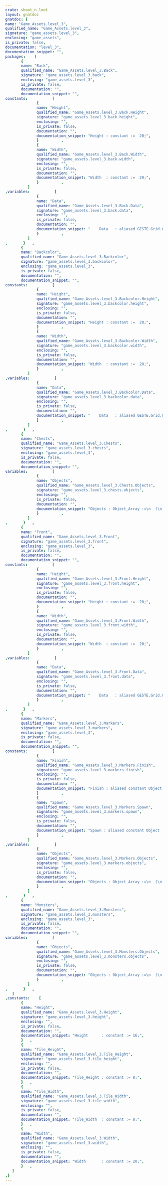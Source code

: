 ```yaml
---
crate: shoot_n_loot
layout: gnatdoc
gnatdoc: {
name: "Game_Assets.level_3",
qualified_name: "Game_Assets.level_3",
signature: "game_assets.level_3",
enclosing: "game_assets",
is_private: false,
documentation: "level_3",
documentation_snippet: "",
packages:    [
       {
       name: "Back",
       qualified_name: "Game_Assets.level_3.Back",
       signature: "game_assets.level_3.back",
       enclosing: "game_assets.level_3",
       is_private: false,
       documentation: "",
       documentation_snippet: "",
constants:           [
              {
              name: "Height",
              qualified_name: "Game_Assets.level_3.Back.Height",
              signature: "game_assets.level_3.back.height",
              enclosing: "",
              is_private: false,
              documentation: "",
              documentation_snippet: "Height : constant :=  20;",
              }          ,
              {
              name: "Width",
              qualified_name: "Game_Assets.level_3.Back.Width",
              signature: "game_assets.level_3.back.width",
              enclosing: "",
              is_private: false,
              documentation: "",
              documentation_snippet: "Width  : constant :=  20;",
              }          ,
          ]
,variables:           [
              {
              name: "Data",
              qualified_name: "Game_Assets.level_3.Back.Data",
              signature: "game_assets.level_3.back.data",
              enclosing: "",
              is_private: false,
              documentation: "",
              documentation_snippet: "    Data   : aliased GESTE.Grid.Grid_Data :=\n(( 10, 9, 10, 9, 10, 9, 10, 9, 10, 9, 10, 9, 10, 9, 10, 58),\n       ( 9, 10, 9, 10, 9, 10, 9, 10, 9, 10, 9, 10, 9, 10, 0, 58),\n       ( 10, 9, 10, 9, 10, 9, 10, 9, 10, 9, 10, 9, 10, 9, 0, 58),\n       ( 9, 10, 9, 10, 9, 10, 9, 10, 9, 10, 9, 10, 9, 10, 0, 58),\n       ( 10, 0, 0, 0, 0, 0, 0, 0, 0, 0, 0, 0, 0, 0, 0, 58),\n       ( 9, 0, 0, 0, 0, 0, 0, 0, 0, 0, 0, 0, 0, 0, 0, 58),\n       ( 10, 0, 0, 9, 10, 9, 10, 9, 10, 9, 10, 9, 10, 9, 0, 58),\n       ( 9, 0, 0, 10, 9, 10, 9, 10, 9, 10, 9, 10, 9, 10, 0, 58),\n       ( 10, 0, 0, 9, 10, 9, 10, 9, 10, 9, 10, 9, 10, 9, 0, 58),\n       ( 9, 0, 0, 10, 9, 10, 9, 0, 0, 0, 0, 0, 0, 0, 0, 58),\n       ( 10, 0, 0, 9, 10, 9, 10, 42, 0, 0, 0, 0, 0, 0, 0, 58),\n       ( 9, 0, 59, 10, 9, 10, 9, 53, 0, 0, 0, 10, 9, 10, 9, 58),\n       ( 10, 22, 45, 9, 10, 9, 10, 0, 0, 0, 0, 9, 10, 9, 10, 58),\n       ( 9, 0, 46, 10, 9, 10, 9, 0, 0, 0, 0, 10, 9, 10, 49, 60),\n       ( 10, 0, 0, 9, 10, 9, 10, 0, 0, 0, 0, 9, 10, 9, 61, 0),\n       ( 9, 0, 0, 10, 9, 10, 9, 10, 0, 0, 0, 10, 9, 10, 61, 0),\n       ( 10, 9, 10, 9, 10, 9, 10, 9, 0, 0, 0, 9, 10, 9, 61, 0),\n       ( 9, 10, 9, 10, 9, 10, 9, 10, 0, 0, 0, 0, 9, 10, 61, 0),\n       ( 10, 9, 10, 9, 10, 9, 10, 9, 0, 0, 0, 0, 10, 9, 61, 0),\n       ( 9, 10, 9, 10, 9, 10, 9, 10, 9, 10, 9, 0, 9, 10, 61, 0))      ;",
              }          ,
          ]
,       }   ,
       {
       name: "Backcolor",
       qualified_name: "Game_Assets.level_3.Backcolor",
       signature: "game_assets.level_3.backcolor",
       enclosing: "game_assets.level_3",
       is_private: false,
       documentation: "",
       documentation_snippet: "",
constants:           [
              {
              name: "Height",
              qualified_name: "Game_Assets.level_3.Backcolor.Height",
              signature: "game_assets.level_3.backcolor.height",
              enclosing: "",
              is_private: false,
              documentation: "",
              documentation_snippet: "Height : constant :=  20;",
              }          ,
              {
              name: "Width",
              qualified_name: "Game_Assets.level_3.Backcolor.Width",
              signature: "game_assets.level_3.backcolor.width",
              enclosing: "",
              is_private: false,
              documentation: "",
              documentation_snippet: "Width  : constant :=  20;",
              }          ,
          ]
,variables:           [
              {
              name: "Data",
              qualified_name: "Game_Assets.level_3.Backcolor.Data",
              signature: "game_assets.level_3.backcolor.data",
              enclosing: "",
              is_private: false,
              documentation: "",
              documentation_snippet: "    Data   : aliased GESTE.Grid.Grid_Data :=\n(( 1, 1, 1, 1, 1, 1, 1, 1, 1, 1, 1, 1, 1, 1, 1, 1),\n       ( 1, 1, 1, 1, 1, 1, 1, 1, 1, 1, 1, 1, 1, 1, 1, 1),\n       ( 1, 1, 1, 1, 1, 1, 1, 1, 1, 1, 1, 1, 1, 1, 1, 1),\n       ( 1, 1, 1, 1, 1, 1, 1, 1, 1, 1, 1, 1, 1, 1, 1, 1),\n       ( 1, 1, 1, 1, 1, 1, 1, 1, 1, 1, 1, 1, 1, 1, 1, 1),\n       ( 1, 1, 1, 1, 1, 1, 1, 1, 1, 1, 1, 1, 1, 1, 1, 1),\n       ( 1, 1, 1, 1, 1, 1, 1, 1, 1, 1, 1, 1, 1, 1, 1, 1),\n       ( 1, 1, 1, 1, 1, 1, 1, 1, 1, 1, 1, 1, 1, 1, 1, 1),\n       ( 1, 1, 1, 1, 1, 1, 1, 1, 1, 1, 1, 1, 1, 1, 1, 1),\n       ( 1, 1, 1, 1, 1, 1, 1, 1, 1, 1, 1, 1, 1, 1, 1, 1),\n       ( 1, 1, 1, 1, 1, 1, 1, 1, 1, 1, 1, 1, 1, 1, 1, 1),\n       ( 1, 1, 1, 1, 1, 1, 1, 1, 1, 1, 1, 1, 1, 1, 1, 1),\n       ( 1, 1, 1, 1, 1, 1, 1, 1, 1, 1, 1, 1, 1, 1, 1, 1),\n       ( 1, 1, 1, 1, 1, 1, 1, 1, 1, 1, 1, 1, 1, 1, 1, 1),\n       ( 1, 1, 1, 1, 1, 1, 1, 1, 1, 1, 1, 1, 1, 1, 1, 2),\n       ( 1, 1, 1, 1, 1, 1, 1, 1, 1, 1, 1, 1, 1, 1, 1, 2),\n       ( 1, 1, 1, 1, 1, 1, 1, 1, 1, 1, 1, 1, 1, 1, 1, 2),\n       ( 1, 1, 1, 1, 1, 1, 1, 1, 1, 1, 1, 1, 1, 1, 1, 2),\n       ( 1, 1, 1, 1, 1, 1, 1, 1, 1, 1, 1, 1, 1, 1, 1, 2),\n       ( 1, 1, 1, 1, 1, 1, 1, 1, 1, 1, 1, 1, 1, 1, 1, 2))      ;",
              }          ,
          ]
,       }   ,
       {
       name: "Chests",
       qualified_name: "Game_Assets.level_3.Chests",
       signature: "game_assets.level_3.chests",
       enclosing: "game_assets.level_3",
       is_private: false,
       documentation: "",
       documentation_snippet: "",
variables:           [
              {
              name: "Objects",
              qualified_name: "Game_Assets.level_3.Chests.Objects",
              signature: "game_assets.level_3.chests.objects",
              enclosing: "",
              is_private: false,
              documentation: "",
              documentation_snippet: "Objects : Object_Array :=\n  (\n     0 => (\n      Kind => POINT_OBJ,\n      Id   =>  10,\n      Name => null,\n      X    =>  1.20000E+02,\n      Y    =>  2.40000E+01,\n      Width =>  8.00000E+00,\n      Height =>  8.00000E+00,\n      Flip_Vertical => FALSE,\n      Flip_Horizontal => FALSE,\n      Tile_Id =>  3,\n      Str => null\n    )\n  );",
              }          ,
          ]
,       }   ,
       {
       name: "Front",
       qualified_name: "Game_Assets.level_3.Front",
       signature: "game_assets.level_3.front",
       enclosing: "game_assets.level_3",
       is_private: false,
       documentation: "",
       documentation_snippet: "",
constants:           [
              {
              name: "Height",
              qualified_name: "Game_Assets.level_3.Front.Height",
              signature: "game_assets.level_3.front.height",
              enclosing: "",
              is_private: false,
              documentation: "",
              documentation_snippet: "Height : constant :=  20;",
              }          ,
              {
              name: "Width",
              qualified_name: "Game_Assets.level_3.Front.Width",
              signature: "game_assets.level_3.front.width",
              enclosing: "",
              is_private: false,
              documentation: "",
              documentation_snippet: "Width  : constant :=  20;",
              }          ,
          ]
,variables:           [
              {
              name: "Data",
              qualified_name: "Game_Assets.level_3.Front.Data",
              signature: "game_assets.level_3.front.data",
              enclosing: "",
              is_private: false,
              documentation: "",
              documentation_snippet: "    Data   : aliased GESTE.Grid.Grid_Data :=\n(( 0, 0, 0, 0, 0, 0, 0, 0, 0, 0, 0, 0, 0, 0, 0, 0),\n       ( 0, 0, 0, 0, 0, 0, 0, 0, 0, 0, 0, 0, 0, 0, 0, 0),\n       ( 0, 0, 0, 0, 0, 0, 0, 0, 0, 0, 0, 0, 0, 0, 0, 0),\n       ( 0, 0, 0, 0, 0, 0, 0, 0, 0, 0, 0, 0, 0, 0, 0, 0),\n       ( 0, 0, 0, 0, 0, 0, 0, 0, 0, 0, 0, 0, 0, 0, 0, 0),\n       ( 0, 62, 0, 0, 0, 0, 0, 0, 0, 0, 0, 0, 0, 0, 0, 0),\n       ( 0, 0, 0, 27, 0, 0, 0, 0, 0, 0, 0, 0, 0, 0, 0, 0),\n       ( 0, 0, 26, 13, 0, 0, 0, 0, 0, 0, 0, 0, 0, 0, 0, 0),\n       ( 0, 0, 0, 16, 0, 0, 63, 29, 30, 31, 29, 30, 31, 64, 0, 0),\n       ( 0, 0, 0, 19, 0, 0, 38, 0, 0, 0, 0, 0, 0, 0, 0, 0),\n       ( 0, 0, 0, 0, 0, 0, 40, 0, 0, 0, 0, 0, 0, 0, 0, 0),\n       ( 0, 0, 0, 0, 0, 0, 41, 0, 0, 0, 0, 27, 0, 0, 0, 0),\n       ( 0, 0, 0, 0, 0, 0, 38, 0, 0, 0, 0, 13, 0, 0, 0, 0),\n       ( 0, 0, 0, 0, 0, 0, 40, 0, 0, 0, 0, 16, 0, 0, 0, 0),\n       ( 0, 0, 0, 0, 0, 0, 41, 0, 0, 0, 43, 19, 0, 0, 0, 0),\n       ( 0, 0, 0, 0, 0, 0, 0, 52, 0, 0, 65, 16, 0, 0, 0, 0),\n       ( 0, 0, 0, 0, 0, 0, 0, 38, 0, 0, 26, 28, 0, 0, 0, 0),\n       ( 0, 0, 0, 0, 0, 0, 0, 40, 0, 0, 0, 0, 0, 0, 0, 0),\n       ( 0, 0, 0, 0, 0, 0, 0, 41, 62, 0, 0, 0, 0, 0, 0, 0),\n       ( 0, 0, 0, 0, 0, 0, 0, 56, 34, 35, 37, 0, 0, 0, 0, 0))      ;",
              }          ,
          ]
,       }   ,
       {
       name: "Markers",
       qualified_name: "Game_Assets.level_3.Markers",
       signature: "game_assets.level_3.markers",
       enclosing: "game_assets.level_3",
       is_private: false,
       documentation: "",
       documentation_snippet: "",
constants:           [
              {
              name: "Finish",
              qualified_name: "Game_Assets.level_3.Markers.Finish",
              signature: "game_assets.level_3.markers.finish",
              enclosing: "",
              is_private: false,
              documentation: "",
              documentation_snippet: "Finish : aliased constant Object := (\n  Kind => POINT_OBJ,\n  Id   =>  14,\n  Name => new String'(\"Finish\"),\n  X    =>  1.52000E+02,\n  Y    =>  9.60000E+01,\n  Width =>  8.00000E+00,\n  Height =>  8.00000E+00,\n  Flip_Vertical => FALSE,\n  Flip_Horizontal => FALSE,\n  Tile_Id =>  5,\n  Str => null\n  );",
              }          ,
              {
              name: "Spawn",
              qualified_name: "Game_Assets.level_3.Markers.Spawn",
              signature: "game_assets.level_3.markers.spawn",
              enclosing: "",
              is_private: false,
              documentation: "",
              documentation_snippet: "Spawn : aliased constant Object := (\n  Kind => POINT_OBJ,\n  Id   =>  12,\n  Name => new String'(\"Spawn\"),\n  X    =>  8.00000E+00,\n  Y    =>  1.20000E+02,\n  Width =>  8.00000E+00,\n  Height =>  8.00000E+00,\n  Flip_Vertical => FALSE,\n  Flip_Horizontal => TRUE,\n  Tile_Id =>  4,\n  Str => null\n  );",
              }          ,
          ]
,variables:           [
              {
              name: "Objects",
              qualified_name: "Game_Assets.level_3.Markers.Objects",
              signature: "game_assets.level_3.markers.objects",
              enclosing: "",
              is_private: false,
              documentation: "",
              documentation_snippet: "Objects : Object_Array :=\n  (\n     0 => (\n      Kind => POINT_OBJ,\n      Id   =>  12,\n      Name => new String'(\"Spawn\"),\n      X    =>  8.00000E+00,\n      Y    =>  1.20000E+02,\n      Width =>  8.00000E+00,\n      Height =>  8.00000E+00,\n      Flip_Vertical => FALSE,\n      Flip_Horizontal => TRUE,\n      Tile_Id =>  4,\n      Str => null\n    ),\n     1 => (\n      Kind => POINT_OBJ,\n      Id   =>  14,\n      Name => new String'(\"Finish\"),\n      X    =>  1.52000E+02,\n      Y    =>  9.60000E+01,\n      Width =>  8.00000E+00,\n      Height =>  8.00000E+00,\n      Flip_Vertical => FALSE,\n      Flip_Horizontal => FALSE,\n      Tile_Id =>  5,\n      Str => null\n    )\n  );",
              }          ,
          ]
,       }   ,
       {
       name: "Monsters",
       qualified_name: "Game_Assets.level_3.Monsters",
       signature: "game_assets.level_3.monsters",
       enclosing: "game_assets.level_3",
       is_private: false,
       documentation: "",
       documentation_snippet: "",
variables:           [
              {
              name: "Objects",
              qualified_name: "Game_Assets.level_3.Monsters.Objects",
              signature: "game_assets.level_3.monsters.objects",
              enclosing: "",
              is_private: false,
              documentation: "",
              documentation_snippet: "Objects : Object_Array :=\n  (\n     0 => (\n      Kind => POINT_OBJ,\n      Id   =>  8,\n      Name => null,\n      X    =>  1.12000E+02,\n      Y    =>  8.80000E+01,\n      Width =>  8.00000E+00,\n      Height =>  8.00000E+00,\n      Flip_Vertical => FALSE,\n      Flip_Horizontal => FALSE,\n      Tile_Id =>  57,\n      Str => null\n    )\n  );",
              }          ,
          ]
,       }   ,
   ]
,constants:    [
       {
       name: "Height",
       qualified_name: "Game_Assets.level_3.Height",
       signature: "game_assets.level_3.height",
       enclosing: "",
       is_private: false,
       documentation: "",
       documentation_snippet: "Height      : constant := 16;",
       }   ,
       {
       name: "Tile_Height",
       qualified_name: "Game_Assets.level_3.Tile_Height",
       signature: "game_assets.level_3.tile_height",
       enclosing: "",
       is_private: false,
       documentation: "",
       documentation_snippet: "Tile_Height : constant := 8;",
       }   ,
       {
       name: "Tile_Width",
       qualified_name: "Game_Assets.level_3.Tile_Width",
       signature: "game_assets.level_3.tile_width",
       enclosing: "",
       is_private: false,
       documentation: "",
       documentation_snippet: "Tile_Width  : constant := 8;",
       }   ,
       {
       name: "Width",
       qualified_name: "Game_Assets.level_3.Width",
       signature: "game_assets.level_3.width",
       enclosing: "",
       is_private: false,
       documentation: "",
       documentation_snippet: "Width       : constant := 20;",
       }   ,
   ]
,}
---
```

